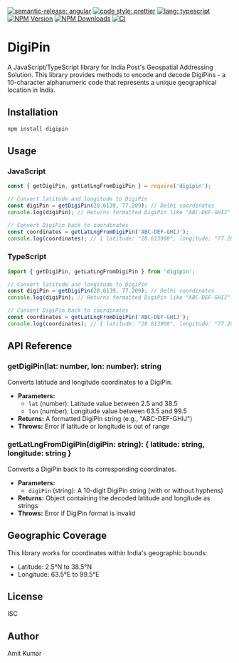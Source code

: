 [![semantic-release: angular](https://img.shields.io/badge/semantic--release-angular-e10079?logo=semantic-release&style=flat-square)](https://github.com/semantic-release/semantic-release) [![code style: prettier](https://img.shields.io/badge/code_style-prettier-ff69b4.svg?style=flat-square)](https://github.com/prettier/prettier) [![lang: typescript](https://shields.io/badge/TypeScript-3178C6?logo=TypeScript&logoColor=FFF&style=flat-square)](https://www.typescriptlang.org/) [![NPM Version](https://img.shields.io/npm/v/digitalpin?style=flat-square)](https://www.npmjs.com/package/digitalpin) [![NPM Downloads](https://img.shields.io/npm/dw/digitalpin?style=flat-square)](https://www.npmjs.com/package/digitalpin) [![CI](https://github.com/amitkma/digipin/actions/workflows/ci.yml/badge.svg)](https://github.com/amitkma/digipin/actions/workflows/ci.yml)

# DigiPin

A JavaScript/TypeScript library for India Post's Geospatial Addressing Solution. This library provides methods to encode and decode DigiPins - a 10-character alphanumeric code that represents a unique geographical location in India.

## Installation

```bash
npm install digipin
```

## Usage

### JavaScript

```javascript
const { getDigiPin, getLatLngFromDigiPin } = require('digipin');

// Convert latitude and longitude to DigiPin
const digiPin = getDigiPin(28.6139, 77.209); // Delhi coordinates
console.log(digiPin); // Returns formatted DigiPin like "ABC-DEF-GHIJ"

// Convert DigiPin back to coordinates
const coordinates = getLatLngFromDigiPin('ABC-DEF-GHIJ');
console.log(coordinates); // { latitude: "28.613900", longitude: "77.209000" }
```

### TypeScript

```typescript
import { getDigiPin, getLatLngFromDigiPin } from 'digipin';

// Convert latitude and longitude to DigiPin
const digiPin = getDigiPin(28.6139, 77.209); // Delhi coordinates
console.log(digiPin); // Returns formatted DigiPin like "ABC-DEF-GHIJ"

// Convert DigiPin back to coordinates
const coordinates = getLatLngFromDigiPin('ABC-DEF-GHIJ');
console.log(coordinates); // { latitude: "28.613900", longitude: "77.209000" }
```

## API Reference

### getDigiPin(lat: number, lon: number): string

Converts latitude and longitude coordinates to a DigiPin.

- **Parameters:**
  - `lat` (number): Latitude value between 2.5 and 38.5
  - `lon` (number): Longitude value between 63.5 and 99.5
- **Returns:** A formatted DigiPin string (e.g., "ABC-DEF-GHIJ")
- **Throws:** Error if latitude or longitude is out of range

### getLatLngFromDigiPin(digiPin: string): { latitude: string, longitude: string }

Converts a DigiPin back to its corresponding coordinates.

- **Parameters:**
  - `digiPin` (string): A 10-digit DigiPin string (with or without hyphens)
- **Returns:** Object containing the decoded latitude and longitude as strings
- **Throws:** Error if DigiPin format is invalid

## Geographic Coverage

This library works for coordinates within India's geographic bounds:

- Latitude: 2.5°N to 38.5°N
- Longitude: 63.5°E to 99.5°E

## License

ISC

## Author

Amit Kumar
